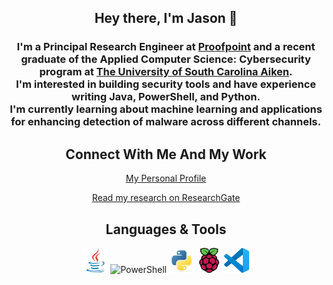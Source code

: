 <h2 align="center">Hey there, I'm Jason 👋</h2>
<h3 align="center">I'm a Principal Research Engineer at <a href="https://proofpoint.com">Proofpoint</a> and a recent graduate of the Applied Computer Science: Cybersecurity program at <a href="https://usca.edu/">The University of South Carolina Aiken</a>.
<br>I'm interested in building security tools and have experience writing Java, PowerShell, and Python.
<br>I'm currently learning about machine learning and applications for enhancing detection of malware across different channels.

<h2 align="center">Connect With Me And My Work</h2>
<p align="center"><a href="http://www.jasonsford.com">My Personal Profile</a></p>
<p align="center"><a href="https://www.researchgate.net/profile/Jason-Ford-6">Read my research on ResearchGate</a></p>

<p>
<h2 align="center">Languages & Tools</h3>
</p>
<p align="center">
<img src="https://raw.githubusercontent.com/devicons/devicon/master/icons/java/java-original.svg" alt="Java" width="40" height="40"/>
<img src="https://raw.githubusercontent.com/PowerShell/PowerShell/master/assets/Powershell_256.png" alt="PowerShell" width="40" height="40"/>
<img src="https://raw.githubusercontent.com/devicons/devicon/master/icons/python/python-original.svg" alt="Python" width="40" height="40"/>
<img src="https://raw.githubusercontent.com/devicons/devicon/master/icons/raspberrypi/raspberrypi-original.svg" alt="Raspberry Pi" width="40" height="40"/>
<img src="https://raw.githubusercontent.com/devicons/devicon/master/icons/vscode/vscode-original.svg" alt="Visual Studio Code" width="40" height="40"/>
